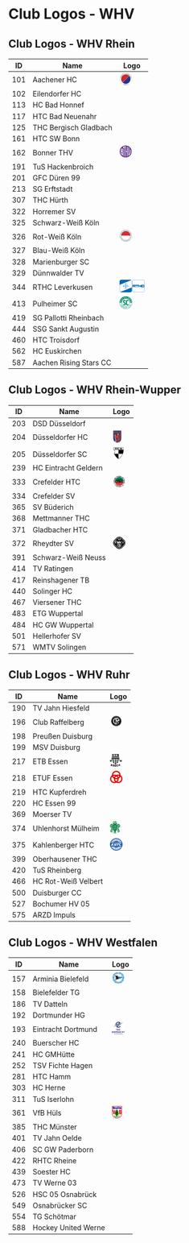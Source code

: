 # Club Logos - WHV

## Club Logos - WHV Rhein
| ID | Name | Logo |
|:-:|---|---|
| 101 | Aachener HC | <img src="/svg/clubs/whv/101_ahc.svg" height="25px" /> |
| 102 | Eilendorfer HC | |
| 113 | HC Bad Honnef | |
| 117 | HTC Bad Neuenahr | |
| 125 | THC Bergisch Gladbach | |
| 161 | HTC SW Bonn | |
| 162 | Bonner THV | <img src="/svg/clubs/whv/162_bthv.svg" height="25px" /> |
| 191 | TuS Hackenbroich | |
| 201 | GFC Düren 99 | |
| 213 | SG Erftstadt | |
| 307 | THC Hürth | |
| 322 | Horremer SV | |
| 325 | Schwarz-Weiß Köln | |
| 326 | Rot-Weiß Köln | <img src="/svg/clubs/whv/326_rwk.svg" height="25px" /> |
| 327 | Blau-Weiß Köln | |
| 328 | Marienburger SC | |
| 329 | Dünnwalder TV | |
| 344 | RTHC Leverkusen | <img src="/svg/clubs/whv/344_rthc.svg" height="25px" /> |
| 413 | Pulheimer SC | <img src="/svg/clubs/whv/413_psc.svg" height="25px" /> |
| 419 | SG Pallotti Rheinbach | |
| 444 | SSG Sankt Augustin | |
| 460 | HTC Troisdorf | |
| 562 | HC Euskirchen | |
| 587 | Aachen Rising Stars CC | |

## Club Logos - WHV Rhein-Wupper
| ID | Name | Logo |
|:-:|---|---|
| 203 | DSD Düsseldorf | |
| 204 | Düsseldorfer HC | <img src="/svg/clubs/whv/204_dhc.svg" height="25px" /> |
| 205 | Düsseldorfer SC | <img src="/svg/clubs/whv/205_dsc99.svg" height="25px" /> |
| 239 | HC Eintracht Geldern | |
| 333 | Crefelder HTC | <img src="/svg/clubs/whv/333_chtc.svg" height="25px" /> |
| 334 | Crefelder SV | |
| 365 | SV Büderich | |
| 368 | Mettmanner THC | |
| 371 | Gladbacher HTC | |
| 372 | Rheydter SV | <img src="/svg/clubs/whv/372_rspv.svg" height="25px" /> |
| 391 | Schwarz-Weiß Neuss | |
| 414 | TV Ratingen | |
| 417 | Reinshagener TB | |
| 440 | Solinger HC | |
| 467 | Viersener THC | |
| 483 | ETG Wuppertal | |
| 484 | HC GW Wuppertal | |
| 501 | Hellerhofer SV | |
| 571 | WMTV Solingen | |

## Club Logos - WHV Ruhr
| ID | Name | Logo |
|:-:|---|---|
| 190 | TV Jahn Hiesfeld | |
| 196 | Club Raffelberg | <img src="/svg/clubs/whv/196_cr.svg" height="25px" /> |
| 198 | Preußen Duisburg | |
| 199 | MSV Duisburg | |
| 217 | ETB Essen | <img src="/svg/clubs/whv/217_etb.svg" height="25px" /> |
| 218 | ETUF Essen | <img src="/svg/clubs/whv/218_etuf.svg" height="25px" /> |
| 219 | HTC Kupferdreh | |
| 220 | HC Essen 99 | |
| 369 | Moerser TV | |
| 374 | Uhlenhorst Mülheim | <img src="/svg/clubs/whv/374_htcu.svg" height="25px" /> |
| 375 | Kahlenberger HTC | <img src="/svg/clubs/whv/375_khtc.svg" height="25px" /> |
| 399 | Oberhausener THC | |
| 420 | TuS Rheinberg | |
| 466 | HC Rot-Weiß Velbert | |
| 500 | Duisburger CC | |
| 527 | Bochumer HV 05 | |
| 575 | ARZD Impuls | |


## Club Logos - WHV Westfalen
| ID | Name | Logo |
|:-:|---|---|
| 157 | Arminia Bielefeld | <img src="/svg/clubs/whv/157_armbie.svg" height="25px" /> |
| 158 | Bielefelder TG | |
| 186 | TV Datteln | |
| 192 | Dortmunder HG | |
| 193 | Eintracht Dortmund | <img src="/svg/clubs/whv/193_tscedo.svg" height="25px" /> |
| 240 | Buerscher HC | |
| 241 | HC GMHütte | |
| 252 | TSV Fichte Hagen | |
| 281 | HTC Hamm | |
| 303 | HC Herne | |
| 311 | TuS Iserlohn | |
| 361 | VfB Hüls | <img src="/svg/clubs/whv/361_vfbhue.svg" height="25px" /> |
| 385 | THC Münster | |
| 401 | TV Jahn Oelde | |
| 406 | SC GW Paderborn | |
| 422 | RHTC Rheine | |
| 439 | Soester HC | |
| 473 | TV Werne 03 | |
| 526 | HSC 05 Osnabrück | |
| 549 | Osnabrücker SC | |
| 554 | TG Schötmar | |
| 588 | Hockey United Werne | |